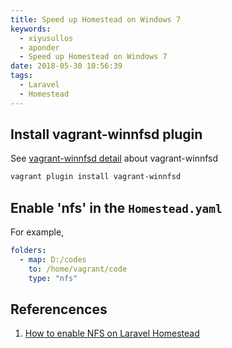 ```yaml
---
title: Speed up Homestead on Windows 7
keywords:
  - xiyusullos
  - aponder
  - Speed up Homestead on Windows 7
date: 2018-05-30 10:56:39
tags:
  - Laravel
  - Homestead
---
```


## Install vagrant-winnfsd plugin

See [vagrant-winnfsd detail](https://github.com/winnfsd/vagrant-winnfsd) about vagrant-winnfsd

```bash
vagrant plugin install vagrant-winnfsd
```

<!-- more -->

## Enable 'nfs' in the `Homestead.yaml`

For example, 
```yaml
folders:
  - map: D:/codes
    to: /home/vagrant/code
    type: "nfs"
```

## Referencences

1.  [How to enable NFS on Laravel Homestead](http://tech.osteel.me/posts/2016/01/19/how-to-enable-nfs-on-laravel-homestead.html)

